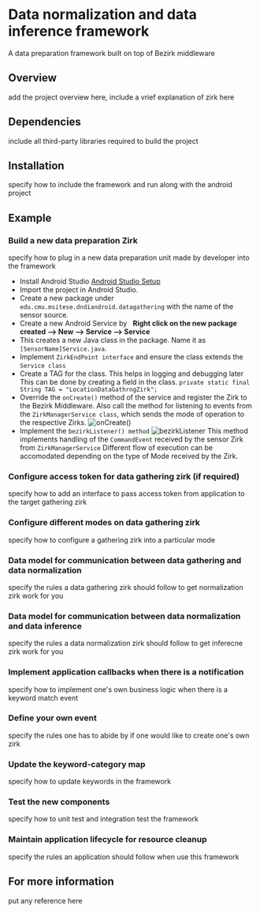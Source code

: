 # Data normalization and data inference framework

A data preparation framework built on top of Bezirk middleware 

## Overview

add the project overview here, include a vrief explanation of zirk here

## Dependencies

include all third-party libraries required to build the project

## Installation

specify how to include the framework and run along with the android project

## Example

### Build a new data preparation Zirk

specify how to plug in a new data preparation unit made by developer into the framework

- Install Android Studio [Android Studio Setup](https://developer.android.com/studio/intro/migrate.html)
- Import the project in Android Studio. 
- Create a new package under ```edu.cmu.msitese.dndiandroid.datagathering``` with the name of the sensor source.
- Create a new Android Service by
   **Right click on the new package created --> New --> Service --> Service**
- This creates a new Java class in the package. Name it as ```[SensorName]Service.java```.
- Implement ```ZirkEndPoint interface``` and ensure the class extends the ```Service class```
- Create a TAG for the class. This helps in logging and debugging later
This can be done by creating a field in the class.
```private static final String TAG = "LocationDataGathrngZirk";```
- Override the ```onCreate()``` method of the service and register the Zirk to the Bezirk Middleware.
Also call the method for listening to events from the ```ZirkManagerService class```, which sends the mode of operation to the respective Zirks.
![onCreate()](https://github.com/stormysun513/dndi-android/blob/rajatdem/documents/images/onCreate%20in%20Zirk.png)
- Implement the ```bezirkListener() method```
![bezirkListener](https://github.com/stormysun513/dndi-android/blob/rajatdem/documents/images/bezirkListener.png)
This method implements handling of the ```CommandEvent``` received by the sensor Zirk from ```ZirkManagerService```
Different flow of execution can be accomodated depending on the type of Mode received by the Zirk. 

### Configure access token for data gathering zirk (if required)

specify how to add an interface to pass access token from application to the target gathering zirk

### Configure different modes on data gathering zirk

specify how to configure a gathering zirk into a particular mode

### Data model for communication between data gathering and data normalization

specify the rules a data gathering zirk should follow to get normalization zirk work for you

### Data model for communication between data normalization and data inference

specify the rules a data normalization zirk should follow to get inferecne zirk work for you

### Implement application callbacks when there is a notification

specify how to implement one's own business logic when there is a keyword match event 

### Define your own event

specify the rules one has to abide by if one would like to create one's own zirk

### Update the keyword-category map 

specify how to update keywords in the framework

### Test the new components

specify how to unit test and integration test the framework

### Maintain application lifecycle for resource cleanup

specify the rules an application should follow when use this framework

## For more information

put any reference here

